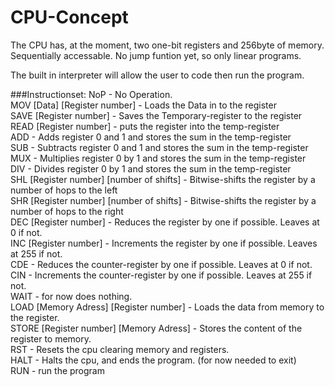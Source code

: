 # CPU-Concept

The CPU has, at the moment, two one-bit registers and 256byte of memory. Sequentially accessable.
No jump funtion yet, so only linear programs.

The built in interpreter will allow the user to code then run the program.

###Instructionset:
NoP - No Operation.  
MOV [Data] [Register number] - Loads the Data in to the register  
SAVE [Register number] - Saves the Temporary-register to the register  
READ [Register number] - puts the register into the temp-register  
ADD - Adds register 0 and 1 and stores the sum in the temp-register  
SUB - Subtracts register 0 and 1 and stores the sum in the temp-register  
MUX - Multiplies register 0 by 1 and stores the sum in the temp-register  
DIV - Divides register 0 by 1 and stores the sum in the temp-register  
SHL [Register number] [number of shifts] - Bitwise-shifts the register by a number of hops to the left  
SHR [Register number] [number of shifts] - Bitwise-shifts the register by a number of hops to the right  
DEC [Register number] - Reduces the register by one if possible. Leaves at 0 if not.  
INC [Register number] - Increments the register by one if possible. Leaves at 255 if not.  
CDE - Reduces the counter-register by one if possible. Leaves at 0 if not.  
CIN - Increments the counter-register by one if possible. Leaves at 255 if not.  
WAIT - for now does nothing.  
LOAD [Memory Adress] [Register number] - Loads the data from memory to the register.  
STORE [Register number] [Memory Adress] - Stores the content of the register to memory.  
RST - Resets the cpu clearing memory and registers.  
HALT - Halts the cpu, and ends the program. (for now needed to exit)  
RUN - run the program  
